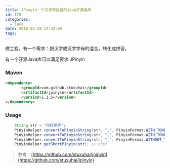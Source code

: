 ```yaml
---
title: JPinyin一个汉字转拼音的Java开源类库
id: 175
categories:
  - java
date: 2016-05-28 14:42:00
tags:
---
```


做工程，有一个需求：把汉字或汉字字母的混合，转化成拼音。

有一个开源Java库可以满足要求:JPinyin

### Maven


``` html
<dependency>
       <groupId>com.github.stuxuhai</groupId>
       <artifactId>jpinyin</artifactId>
       <version>1.1.5</version>
</dependency>
```

### Usage


``` java
	String str = "你好世界";
    PinyinHelper.convertToPinyinString(str, ",", PinyinFormat.WITH_TONE_MARK); // nǐ,hǎo,shì,jiè
    PinyinHelper.convertToPinyinString(str, ",", PinyinFormat.WITH_TONE_NUMBER); // ni3,hao3,shi4,jie4
    PinyinHelper.convertToPinyinString(str, ",", PinyinFormat.WITHOUT_TONE); // ni,hao,shi,jie
    PinyinHelper.getShortPinyin(str); // nhsj
```

> 参考：[https://github.com/stuxuhai/jpinyin](https://github.com/stuxuhai/jpinyin)